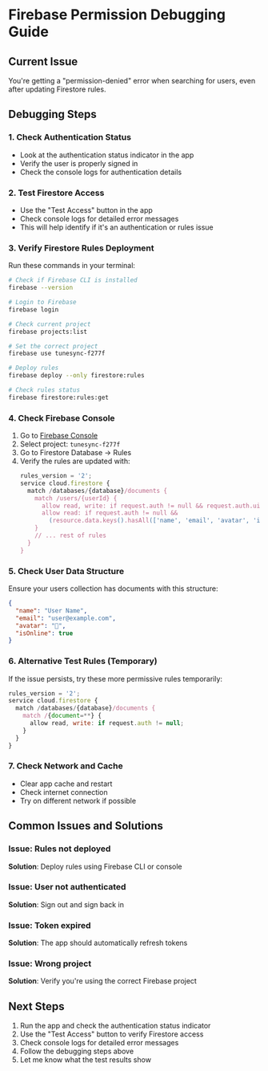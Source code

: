 # Firebase Permission Debugging Guide

## Current Issue
You're getting a "permission-denied" error when searching for users, even after updating Firestore rules.

## Debugging Steps

### 1. Check Authentication Status
- Look at the authentication status indicator in the app
- Verify the user is properly signed in
- Check the console logs for authentication details

### 2. Test Firestore Access
- Use the "Test Access" button in the app
- Check console logs for detailed error messages
- This will help identify if it's an authentication or rules issue

### 3. Verify Firestore Rules Deployment
Run these commands in your terminal:

```bash
# Check if Firebase CLI is installed
firebase --version

# Login to Firebase
firebase login

# Check current project
firebase projects:list

# Set the correct project
firebase use tunesync-f277f

# Deploy rules
firebase deploy --only firestore:rules

# Check rules status
firebase firestore:rules:get
```

### 4. Check Firebase Console
1. Go to [Firebase Console](https://console.firebase.google.com/)
2. Select project: `tunesync-f277f`
3. Go to Firestore Database → Rules
4. Verify the rules are updated with:
   ```javascript
   rules_version = '2';
   service cloud.firestore {
     match /databases/{database}/documents {
       match /users/{userId} {
         allow read, write: if request.auth != null && request.auth.uid == userId;
         allow read: if request.auth != null && 
           (resource.data.keys().hasAll(['name', 'email', 'avatar', 'isOnline']));
       }
       // ... rest of rules
     }
   }
   ```

### 5. Check User Data Structure
Ensure your users collection has documents with this structure:
```json
{
  "name": "User Name",
  "email": "user@example.com", 
  "avatar": "👤",
  "isOnline": true
}
```

### 6. Alternative Test Rules (Temporary)
If the issue persists, try these more permissive rules temporarily:
```javascript
rules_version = '2';
service cloud.firestore {
  match /databases/{database}/documents {
    match /{document=**} {
      allow read, write: if request.auth != null;
    }
  }
}
```

### 7. Check Network and Cache
- Clear app cache and restart
- Check internet connection
- Try on different network if possible

## Common Issues and Solutions

### Issue: Rules not deployed
**Solution**: Deploy rules using Firebase CLI or console

### Issue: User not authenticated
**Solution**: Sign out and sign back in

### Issue: Token expired
**Solution**: The app should automatically refresh tokens

### Issue: Wrong project
**Solution**: Verify you're using the correct Firebase project

## Next Steps
1. Run the app and check the authentication status indicator
2. Use the "Test Access" button to verify Firestore access
3. Check console logs for detailed error messages
4. Follow the debugging steps above
5. Let me know what the test results show 